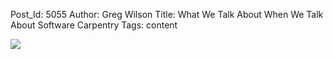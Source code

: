 Post_Id: 5055
Author: Greg Wilson
Title: What We Talk About When We Talk About Software Carpentry
Tags: content

<p><img src="{{root_path}}/files/2012/08/swc-wordle.png" /></p>
